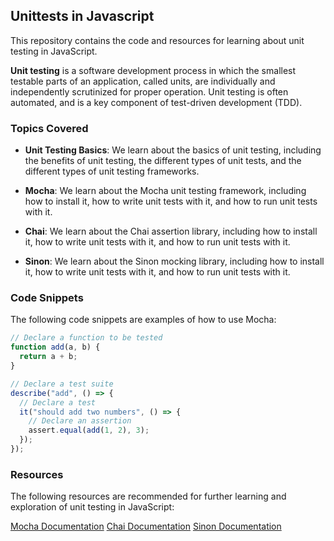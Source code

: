 ## Unittests in Javascript

This repository contains the code and resources for learning about unit testing in JavaScript.

**Unit testing** is a software development process in which the smallest testable parts of an application, called units, are individually and independently scrutinized for proper operation.
Unit testing is often automated, and is a key component of test-driven development (TDD).

### Topics Covered

- **Unit Testing Basics**: We learn about the basics of unit testing, including the benefits of unit testing, the different types of unit tests, and the different types of unit testing frameworks.

- **Mocha**: We learn about the Mocha unit testing framework, including how to install it, how to write unit tests with it, and how to run unit tests with it.

- **Chai**: We learn about the Chai assertion library, including how to install it, how to write unit tests with it, and how to run unit tests with it.

- **Sinon**: We learn about the Sinon mocking library, including how to install it, how to write unit tests with it, and how to run unit tests with it.

### Code Snippets

The following code snippets are examples of how to use Mocha:

```javascript
// Declare a function to be tested
function add(a, b) {
  return a + b;
}

// Declare a test suite
describe("add", () => {
  // Declare a test
  it("should add two numbers", () => {
    // Declare an assertion
    assert.equal(add(1, 2), 3);
  });
});
```

### Resources

The following resources are recommended for further learning and exploration of unit testing in JavaScript:

[Mocha Documentation](https://mochajs.org/)
[Chai Documentation](https://www.chaijs.com/)
[Sinon Documentation](https://sinonjs.org/)